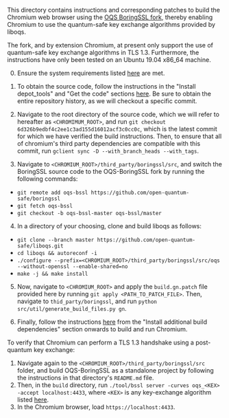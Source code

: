 This directory contains instructions and corresponding patches to build the Chromium web browser using the [OQS BoringSSL fork](https://github.com/open-quantum-safe/boringssl), thereby enabling Chromium to use the quantum-safe key exchange algorithms provided by liboqs.

The fork, and by extension Chromium, at present only support the use of quantum-safe key exchange algorithms in TLS 1.3. Furthermore, the instructions have only been tested on an Ubuntu 19.04 x86_64 machine.

0. Ensure the system requirements listed [here](https://chromium.googlesource.com/chromium/src/+/master/docs/linux/build_instructions.md#System-requirements) are met.

1. To obtain the source code, follow the instructions in the "Install depot_tools" and "Get the code" sections [here](https://chromium.googlesource.com/chromium/src/+/master/docs/linux/build_instructions.md#Install). Be sure to obtain the entire repository history, as we will checkout a specific commit.

2. Navigate to the root directory of the source code, which we will refer to hereafter as `<CHROMIMUM_ROOT>`, and run `git checkout 6d326b9edbf4c2ee1c3ad155d16012acf3c0cc0c`, which is the latest commit for which we have verified the build instructions. Then, to ensure that all of chromium's third party dependencies are compatible with this commit, run `gclient sync -D --with_branch_heads --with_tags`.

3. Navigate to `<CHROMIUM_ROOT>/third_party/boringssl/src`, and switch the BoringSSL source code to the OQS-BoringSSL fork by running the following commands:

- `git remote add oqs-bssl https://github.com/open-quantum-safe/boringssl`
- `git fetch oqs-bssl`
- `git checkout -b oqs-bssl-master oqs-bssl/master`

4. In a directory of your choosing, clone and build liboqs as follows:

- `git clone --branch master https://github.com/open-quantum-safe/liboqs.git`
- `cd liboqs && autoreconf -i`
- `./configure --prefix=<CHROMIUM_ROOT>/third_party/boringssl/src/oqs --without-openssl --enable-shared=no`
- `make -j && make install`

5. Now, navigate to `<CHROMIUM_ROOT>` and apply the `build.gn.patch` file provided here by running `git apply <PATH_TO_PATCH_FILE>`. Then, navigate to `thid_party/boringssl`, and run `python src/util/generate_build_files.py gn`.

6. Finally, follow the instructions [here](https://chromium.googlesource.com/chromium/src/+/master/docs/linux/build_instructions.md#Install-additional-build-dependencies) from the "Install additional build dependencies" section onwards to build and run Chromium.

To verify that Chromium can perform a TLS 1.3 handshake using a post-quantum key exchange:

1. Navigate again to the `<CHROMIUM_ROOT>/third_party/boringssl/src` folder, and build OQS-BoringSSL as a standalone project by following the instructions in that directory's `README.md` file.
2. Then, in the `build` directory, run `./tool/bssl server -curves oqs_<KEX> -accept localhost:4433`, where `<KEX>` is any key-exchange algorithm listed [here](https://github.com/open-quantum-safe/boringssl#supported-algorithms).
3. In the Chromium browser, load `https://localhost:4433`.
